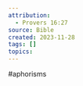 ```yaml
---
attribution:
  - Provers 16:27
source: Bible
created: 2023-11-28
tags: []
topics:
---
```

#aphorisms
